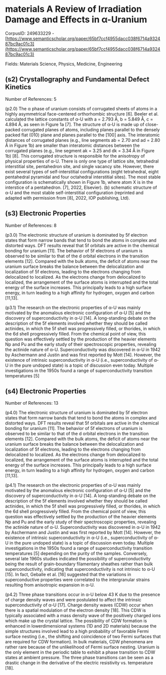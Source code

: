 # materials A Review of Irradiation Damage and Effects in α-Uranium

CorpusID: 249633229 - [https://www.semanticscholar.org/paper/65bf7ccf4955dacc038f6714a932487bc9ac01c3](https://www.semanticscholar.org/paper/65bf7ccf4955dacc038f6714a932487bc9ac01c3)

Fields: Materials Science, Physics, Medicine, Engineering

## (s2) Crystallography and Fundamental Defect Kinetics
Number of References: 5

(p2.0) The α phase of uranium consists of corrugated sheets of atoms in a highly asymmetrical face-centered orthorhombic structure [6]. Beeler et al. calculated the lattice constants of α-U with a = 2.793 Å, b = 5.849 Å, c = 4.894 Å, as seen in Figure 1a [7]. The structure of α-U is made up of close-packed corrugated planes of atoms, including planes parallel to the densely packed flat (010) plane and planes parallel to the [100] axis. The interatomic distances of corrugated planes (e.g., line segments ab = 2.70 and ad = 2.80 Å in Figure 1b) are smaller than interatomic distances between the corrugated planes (e.g., line segment ak = 3.25 and dk = 3.34 Å in Figure 1b) [8]. This corrugated structure is responsible for the anisotropy of physical properties of α-U. There is only one type of lattice site, tetrahedral interstitial site, pentahedron site, and single vacancy site. However, there exist several types of self-interstitial configurations (eight tetrahedral, eight pentahedral pyramidal and four octahedral interstitial sites). The most stable configuration is schematically shown in Figure 1b, where atom X is in the interstice of a pentahedron.  [7], 2022, Elsevier). (b) schematic structure of α-U and the most stable self-interstitial configuration (reprinted and adapted with permission from [8], 2022, IOP publishing, Ltd).
## (s3) Electronic Properties
Number of References: 8

(p3.0) The electronic structure of uranium is dominated by 5f electron states that form narrow bands that tend to bond the atoms in complex and distorted ways. DFT results reveal that 5f orbitals are active in the chemical bonding for uranium [11]. The behavior of 5f electrons of uranium is observed to be similar to that of the d orbital electrons in the transition elements [12]. Compared with the bulk atoms, the deficit of atoms near the uranium surface breaks the balance between the delocalization and localization of 5f electrons, leading to the electrons changing from delocalized to localized. As the electrons change from delocalized to localized, the arrangement of the surface atoms is interrupted and the total energy of the surface increases. This principally leads to a high surface energy, in turn leading to a high affinity for hydrogen, oxygen and carbon [11,13].

(p3.1) The research on the electronic properties of α-U was mainly motivated by the anomalous electronic configuration of α-U [5] and the discovery of superconductivity in α-U [14]. A long-standing debate on the description of the 5f elements involved whether they should be called actinides, in which the 5f shell was progressively filled, or thorides, in which the 6d shell progressively filled. From the chemical point of view, this question was effectively settled by the production of the heavier elements Np and Pu and the early study of their spectroscopic properties, revealing the actinide nature of α-U. Superconductivity was discovered in α-U in 1942 by Aschermann and Justin and was first reported by Mott [14]. However, the existence of intrinsic superconductivity in α-U (i.e., superconductivity of α-U in the pure undoped state) is a topic of discussion even today. Multiple investigations in the 1950s found a range of superconductivity transition temperatures [5] 
## (s4) Electronic Properties
Number of References: 13

(p4.0) The electronic structure of uranium is dominated by 5f electron states that form narrow bands that tend to bond the atoms in complex and distorted ways. DFT results reveal that 5f orbitals are active in the chemical bonding for uranium [11]. The behavior of 5f electrons of uranium is observed to be similar to that of the d orbital electrons in the transition elements [12]. Compared with the bulk atoms, the deficit of atoms near the uranium surface breaks the balance between the delocalization and localization of 5f electrons, leading to the electrons changing from delocalized to localized. As the electrons change from delocalized to localized, the arrangement of the surface atoms is interrupted and the total energy of the surface increases. This principally leads to a high surface energy, in turn leading to a high affinity for hydrogen, oxygen and carbon [11,13].

(p4.1) The research on the electronic properties of α-U was mainly motivated by the anomalous electronic configuration of α-U [5] and the discovery of superconductivity in α-U [14]. A long-standing debate on the description of the 5f elements involved whether they should be called actinides, in which the 5f shell was progressively filled, or thorides, in which the 6d shell progressively filled. From the chemical point of view, this question was effectively settled by the production of the heavier elements Np and Pu and the early study of their spectroscopic properties, revealing the actinide nature of α-U. Superconductivity was discovered in α-U in 1942 by Aschermann and Justin and was first reported by Mott [14]. However, the existence of intrinsic superconductivity in α-U (i.e., superconductivity of α-U in the pure undoped state) is a topic of discussion even today. Multiple investigations in the 1950s found a range of superconductivity transition temperatures [5] depending on the purity of the samples. Conversely, several late 1960s studies indicated the possibility of superconductivity being the result of grain-boundary filamentary sheathes rather than bulk superconductivity, indicating that superconductivity is not intrinsic to α-U [15]. In fact, Geballe et al. [16] suggested that the variations in superconductive properties were correlated to the intergranular strains resulting from anisotropic expansion in α-U.

(p4.2) Three phase transitions occur in α-U below 43 K due to the presence of charge density waves and were postulated to affect the intrinsic superconductivity of α-U [17]. Charge density waves (CDW) occur when there is a spatial modulation of the electron density [18]. This CDW is typically associated with a mass density wave of the positively charged ions which make up the crystal lattice. The possibility of CDW formation is enhanced in lowerdimensional systems (1D and 2D materials) because the simple structures involved lead to a high probability of favorable Fermi surface nesting (i.e., the shifting and coincidence of two Fermi surfaces that are required for CDW formation). In bulk materials, CDW phenomena are rather rare because of the unlikelihood of Fermi surface nesting. Uranium is the only element in the periodic table to exhibit a phase transition to CDW states at ambient pressure. The three phase transitions can be seen as a drastic change in the derivative of the electric resistivity vs. temperature [18].
